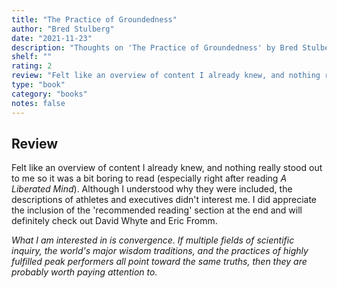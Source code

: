 ```yaml
---
title: "The Practice of Groundedness"
author: "Bred Stulberg"
date: "2021-11-23"
description: "Thoughts on 'The Practice of Groundedness' by Bred Stulberg."
shelf: ""
rating: 2
review: "Felt like an overview of content I already knew, and nothing really stood out to me so it was a bit boring to read (especially right after reading <i>A Liberated Mind</i>). Although I understood why they were included, the descriptions of athletes and executives didn't interest me. I did appreciate the inclusion of the 'recommended reading' section at the end and will definitely check out David Whyte and Eric Fromm.<br/><br/><i>What I am interested in is convergence. If multiple fields of scientific inquiry, the world's major wisdom traditions, and the practices of highly fulfilled peak performers all point toward the same truths, then they are probably worth paying attention to.</i>"
type: "book"
category: "books"
notes: false
---
```


## Review

Felt like an overview of content I already knew, and nothing really stood out to me so it was a bit boring to read (especially right after reading _A Liberated Mind_). Although I understood why they were included, the descriptions of athletes and executives didn't interest me. I did appreciate the inclusion of the 'recommended reading' section at the end and will definitely check out David Whyte and Eric Fromm.

_What I am interested in is convergence. If multiple fields of scientific inquiry, the world's major wisdom traditions, and the practices of highly fulfilled peak performers all point toward the same truths, then they are probably worth paying attention to._
